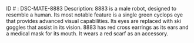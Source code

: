 ID # : DSC-MATE-8883
Description: 8883 is a male robot, designed to resemble a human. Its most notable feature is a single green cyclops eye that provides advanced visual capabilities. Its eyes are replaced with ski goggles that assist in its vision. 8883 has red cross earrings as its ears and a medical mask for its mouth. It wears a red scarf as an accessory.